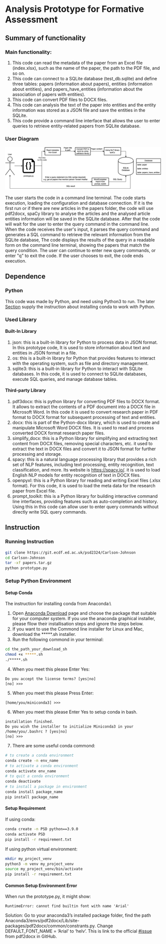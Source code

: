 # Analysis Prototype for Formative Assessment

## Summary of functionality
### Main functionality:
1. This code can read the metadata of the paper from an Excel file (index.xlsx), such as the name of the paper, the path to the PDF file, and so on.
2. This code can connect to a SQLite database (test_db.sqlite) and define three tables: papers (information about papers), entities (information about entities), and papers_have_entities (information about the association of papers with entities).
3. This code can convert PDF files to DOCX files.
4. This code can analysis the text of the paper into entities and the entity information was stored as a JSON file and save the entities in the SQLite.
5. This code provide a command line interface that allows the user to enter queries to retrieve entity-related papers from SQLite database.

### User Diagram

![User_Diagram](image/PSD.png)

The user starts the code in a command line terminal. The code starts execution, loading the configuration and database connection. If it is the first run or if there are new articles in the papers folder, the code will use pdf2docx, spaCy library to analyse the articles and the analysed article entities information will be saved in the SQLite database. After that the code will wait for the user to enter the query command in the command line. When the code receives the user's input, it parses the query command and generates a SQL command to retrieve the relevant information from the SQLite database, The code displays the results of the query in a readable form on the command line terminal, showing the papers that match the query condition. The user can continue to enter new query commands, or enter "q" to exit the code. If the user chooses to exit, the code ends execution.

## Dependence
### Python
This code was made by Python, and need using Python3 to run. The later [Section](#setup-conda) supply the instruction about installing conda to work with Python.

### Used Library
#### Built-In Library
1. json: this is a built-in library for Python to process data in JSON format. In this prototype code, It is used to store information about text and entities in JSON format in a file. 
2. os: this is a built-in library for Python that provides features to interact with the operating system, such as file and directory management.
3. sqlite3: this is a built-in library for Python to interact with SQLite databases. In this code, it is used to connect to SQLite databases, execute SQL queries, and manage database tables.

#### Third-party Library
1. pdf3docx: this is python library for converting PDF files to DOCX format. It allows to extract the contents of a PDF document into a DOCX file in Microsoft Word. In this code it is used to convert research paper in PDF format to DOCX format for subsequent processing of text and entities.
2. docx: this is part of the Python-docx library, which is used to create and manipulate Microsoft Word DOCX files. It is used to read and process converted DOCX format research paper files.
3. simplify_docx: this is a Python library for simplifying and extracting text content from DOCX files, removing special characters, etc. it used to extract the text in DOCX files and convert it to JSON format for further processing and storage.
4. spacy: this is a natural language processing library that provides a rich set of NLP features, including text processing, entity recognition, text classification, and more. Its website is https://spacy.io/. it is used to load English NLP models for entity recognition of text in DOCX files.
5. openpyxl: this is a Python library for reading and writing Excel files (.xlsx format). For this code, it is used to load the meta data for the research paper from Excel file.
6. prompt_toolkit: this is a Python library for building interactive command line interfaces, providing features such as auto-completion and history. Using this in this code can allow user to enter query commands without directly write SQL query commands.

## Instruction
### Running Instruction
``` bash
git clone https://git.ecdf.ed.ac.uk/psd2324/Carlson-Johnson
cd Carlson-Johnson
tar -xf papers.tar.gz
python prototype.py
```

### Setup Python Environment
#### Setup Conda
The instruction for installing conda from Anaconda:\
1. Open [Anaconda Download](https://www.anaconda.com/download) page and choose the package that suitable for your computer system. If you use the anaconda graphical installer, please fllow their installisation steps and ignore the steps below.
2. If you want to use the Commond line installer for Linux and Mac, download the *****.sh installer.
3. Run the following commond in your terminal:
```bash
cd the_path_your_download_sh
chmod +x *****.sh
./*****.sh
```
4. When you meet this please Enter Yes:
```text
Do you accept the license terms? [yes|no]
[no] >>>
```
5. When you meet this please Press Enter:
```text
[home/you/miniconda3] >>>
```
6. When you meet this please Enter Yes to setup conda in bash.
```text
installation finished.
Do you wish the installer to initialize Miniconda3 in your /home/you/.bashrc ? [yes|no]
[no] >>>
```
7. There are some useful conda commond:
```bash
# to create a conda environment
conda create -n env_name
# to activate a conda environment
conda activate env_name
# to quit a conda environment
conda deactivate
# to install a package in environment
conda install package_name
pip install package_name
```
#### Setup Requirement
If using conda:
```bash
conda create -n PSD python==3.9.0
conda activate PSD
pip install -r requirement.txt
```
If using python virtual environment:
```bash
mkdir my_project_venv
python3 -m venv my_project_venv
source my_project_venv/bin/activate
pip install -r requirement.txt
```
#### Common Setup Environment Error
When run the prototype.py, it might show:
```text
RuntimeError: cannot find builtin font with name 'Arial'
```
Solution: Go to your anaconda3’s installed package folder, find the path Anaconda3/envs/pdf2docx/Lib/site-packages/pdf2docx/common/constrants.py. Change 
DEFAULT_FONT_NAME = ‘Arial’ to ‘helv’. This is link to the official [#issue](https://github.com/dothinking/pdf2docx/issues/216) from pdf2docx in GitHub.











